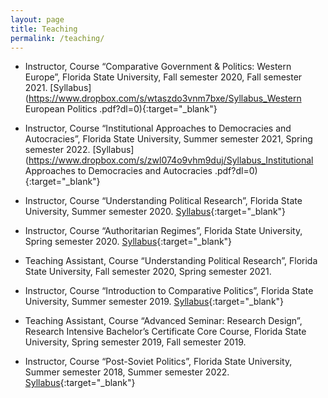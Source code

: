 ```yaml
---
layout: page
title: Teaching
permalink: /teaching/
---
```


- Instructor, Course “Comparative Government & Politics: Western Europe”, Florida State University, Fall semester 2020, Fall semester 2021. [Syllabus](https://www.dropbox.com/s/wtaszdo3vnm7bxe/Syllabus_Western European Politics .pdf?dl=0){:target="_blank"}

- Instructor, Course “Institutional Approaches to Democracies and Autocracies”, Florida State University, Summer semester 2021, Spring semester 2022. [Syllabus](https://www.dropbox.com/s/zwl074o9vhm9duj/Syllabus_Institutional Approaches to Democracies and Autocracies .pdf?dl=0){:target="_blank"}

-	Instructor, Course “Understanding Political Research”, Florida State University, Summer semester 2020. [Syllabus](https://www.dropbox.com/s/erwlhundkoy1zic/Syllabus__Understanding_Political_Science_Research.pdf?dl=0){:target="_blank"}

-	Instructor, Course “Authoritarian Regimes”, Florida State University, Spring semester 2020. [Syllabus](https://www.dropbox.com/s/p7ch3iqd7gficyn/Syllabus_Authoritarian_Politics.pdf?dl=0){:target="_blank"}

-	Teaching Assistant, Course “Understanding Political Research”, Florida State University, Fall semester 2020, Spring semester 2021.

-	Instructor, Course “Introduction to Comparative Politics”, Florida State University, Summer semester 2019. [Syllabus](hhttps://www.dropbox.com/s/gabi0qgigrt1y83/Syllabus__Intro_to_Comparative_Politics.pdf?dl=0){:target="_blank"}

-	Teaching Assistant, Course “Advanced Seminar: Research Design”, Research Intensive Bachelor’s Certificate Core Course, Florida State University, Spring semester 2019, Fall semester 2019.

-	Instructor, Course “Post-Soviet Politics”, Florida State University, Summer semester 2018, Summer semester 2022. [Syllabus](https://www.dropbox.com/s/sncb36dinafsmmi/Syllabus.pdf?dl=0){:target="_blank"}
